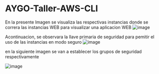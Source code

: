 # AYGO-Taller-AWS-CLI


  En la presente Imagen se visualiza las respectivas instancias donde se correra las instancias WEB para visualizar una aplicacion WEB
  ![image](https://user-images.githubusercontent.com/71477601/141540010-87145855-b5e7-4391-b7c8-1c2db47db8d7.png)

  Acontinuacion, se observara la llave primaria de seguridad para pemitir el uso de las instancias en modo seguro
![image](https://user-images.githubusercontent.com/71477601/141559011-7bf4df01-6cc7-4fc2-9c8f-25e76ff60cc6.png)

en la siguiente imagen se van a establecer los grupos de seguridad respectivamente 

![image](https://user-images.githubusercontent.com/71477601/141595703-91795a75-05de-44b6-9af2-7f921f50d10e.png)


  
  
